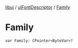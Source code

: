 [libui](../index.md) / [uiFontDescriptor](index.md) / [Family](./-family.md)

# Family

`var Family: CPointer<ByteVar>?`